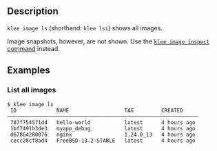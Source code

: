 ## Description
`klee image ls` (shorthand: `klee lsi`) shows all images.

Image snapshots, however, are not shown. Use the [`klee image inspect` command](/reference/klee/image_inspect/) instead.

## Examples
### List all images

```console
$ klee image ls
 ID             NAME                  TAG         CREATED
──────────────────────────────────────────────────────────────
 707f754571dd   hello-world           latest      4 hours ago
 1bf7491b3de3   myapp_debug           latest      4 hours ago
 d67864280076   nginx                 1.24.0_13   4 hours ago
 cecc28cf8ad4   FreeBSD-13.2-STABLE   latest      4 hours ago
```
